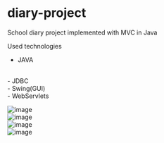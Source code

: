 # diary-project
School diary project implemented with MVC in Java

Used technologies
<br/>
- JAVA
<br/>
- JDBC
<br/>
- Swing(GUI)
<br/>
- WebServlets
<br/>

![image](https://user-images.githubusercontent.com/58139675/225685915-c7f5702c-aa32-444b-a7f0-c939cde396b1.png)
<br/>
![image](https://user-images.githubusercontent.com/58139675/225686023-939101a5-26f4-4f70-ba98-612821a37194.png)
<br/>
![image](https://user-images.githubusercontent.com/58139675/225686242-b97196ca-46bb-4402-b643-9c066f8f6139.png)
<br/>
![image](https://user-images.githubusercontent.com/58139675/225686330-8c1ab75b-3572-44c8-a3da-ae15a362ab25.png)
<br/>
